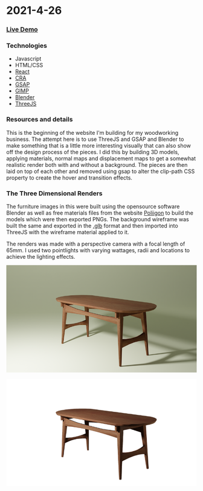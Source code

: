 # 2021-4-26

### <a href="https://daltonjmcgee.github.io/2021-4-26/" target="_blank">Live Demo</a>

### Technologies
* Javascript
* HTML/CSS
* [React](https://reactjs.org/)
* [CRA](https://create-react-app.dev/)
* [GSAP](https://greensock.com/gsap/)
* [GIMP](https://www.gimp.org/)
* [Blender](https://www.blender.org/) 
* [ThreeJS](https://threejs.org/)

### Resources and details

This is the beginning of the website I'm building for my woodworking business. The attempt here is to use ThreeJS and GSAP and Blender to make something that is a little more interesting visually that can also show off the design process of the pieces. I did this by building 3D models, applying materials, normal maps and displacement maps to get a somewhat realistic render both with and without a background. The pieces are then laid on top of each other and removed using gsap to alter the clip-path CSS property to create the hover and transition effects. 

### The Three Dimensional Renders

The furniture images in this were built using the opensource software Blender as well as free materials files from the website [Poliigon](https://www.poliigon.com/) to build the models which were then exported PNGs. The background wireframe was built the same and exported in the [.glb](https://en.wikipedia.org/wiki/GlTF) format and then imported into ThreeJS with the wireframe material applied to it. 

The renders was made with a perspective camera with a focal length of 65mm. I used two pointlights with varying wattages, radii and locations to achieve the lighting effects. 

![](https://github.com/daltonjmcgee/2021-4-26/blob/main/static/images/coffee_table_bg.png)

![](https://github.com/daltonjmcgee/2021-4-26/blob/main/static/images/coffee_table_no_bg.png)
